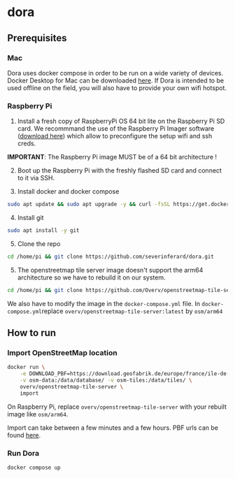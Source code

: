 # dora

## Prerequisites
### Mac
Dora uses docker compose in order to be run on a wide variety of devices. Docker Desktop for Mac can be downloaded [here](https://docs.docker.com/desktop/install/mac-install/).
If Dora is intended to be used offline on the field, you will also have to provide your own wifi hotspot.

### Raspberry Pi
1. Install a fresh copy of RaspberryPi OS 64 bit lite on the Raspberry Pi SD card. We recommmand the use of the Raspberry Pi Imager software ([download here](https://www.raspberrypi.com/software/)) which allow to preconfigure the setup wifi and ssh creds.

**IMPORTANT**: The Raspberry Pi image MUST be of a 64 bit architecture !

2. Boot up the Raspberry Pi with the freshly flashed SD card and connect to it via SSH.

3. Install docker and docker compose
```bash
sudo apt update && sudo apt upgrade -y && curl -fsSL https://get.docker.com -o get-docker.sh && sudo sh get-docker.sh && sudo usermod -aG docker pi
```

4. Install git 
```bash
sudo apt install -y git
```

5. Clone the repo
```bash
cd /home/pi && git clone https://github.com/severinferard/dora.git
```

5. The openstreetmap tile server image doesn't support the arm64 architecture so we have to rebuild it on our system.
```bash
cd /home/pi && git clone https://github.com/Overv/openstreetmap-tile-server.git && cd openstreetmap-tile-server.git && docker build . -t osm/arm64
```
We also have to modify the image in the `docker-compose.yml` file.
In `docker-compose.yml`replace `overv/openstreetmap-tile-server:latest` by `osm/arm64`


## How to run

### Import OpenStreetMap location
```bash
docker run \
    -e DOWNLOAD_PBF=https://download.geofabrik.de/europe/france/ile-de-france-latest.osm.pbf\
    -v osm-data:/data/database/ -v osm-tiles:/data/tiles/ \
    overv/openstreetmap-tile-server \
    import
```
On Raspberry Pi, replace `overv/openstreetmap-tile-server` with your rebuilt image like `osm/arm64`.

Import can take between a few minutes and a few hours. PBF urls can be found [here](https://download.geofabrik.de/europe/france.html).

### Run Dora
```bash
docker compose up
```
